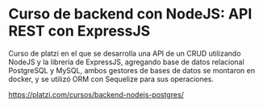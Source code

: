 # Curso de backend con NodeJS: API REST con ExpressJS

Curso de platzi en el que se desarrolla una API de un CRUD utilizando NodeJS y la librería de ExpressJS, agregando base de datos relacional PostgreSQL y MySQL, ambos gestores de bases de datos se montaron en docker, y se utilizó ORM con Sequelize para sus operaciones.

https://platzi.com/cursos/backend-nodejs-postgres/
